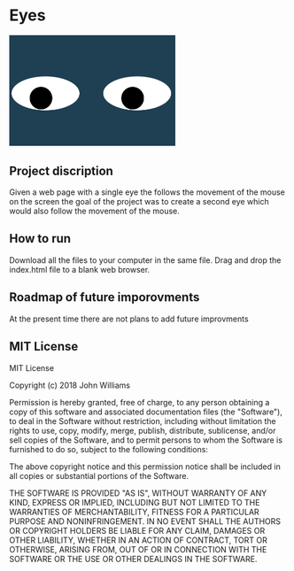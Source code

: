 # Eyes

<img src= "eyes.png" width='300' />

## Project discription
Given a web page with a single eye the follows the movement of the mouse on the screen the goal of the project was to create a second eye which would also follow the movement of the mouse. 
## How to run
Download all the files to your computer in the same file. Drag and drop the index.html file to a blank web browser. 

## Roadmap of future imporovments
At the present time there are not plans to add future improvments
## MIT License
MIT License

Copyright (c) 2018 John Williams

Permission is hereby granted, free of charge, to any person obtaining a copy
of this software and associated documentation files (the "Software"), to deal
in the Software without restriction, including without limitation the rights
to use, copy, modify, merge, publish, distribute, sublicense, and/or sell
copies of the Software, and to permit persons to whom the Software is
furnished to do so, subject to the following conditions:

The above copyright notice and this permission notice shall be included in all
copies or substantial portions of the Software.

THE SOFTWARE IS PROVIDED "AS IS", WITHOUT WARRANTY OF ANY KIND, EXPRESS OR
IMPLIED, INCLUDING BUT NOT LIMITED TO THE WARRANTIES OF MERCHANTABILITY,
FITNESS FOR A PARTICULAR PURPOSE AND NONINFRINGEMENT. IN NO EVENT SHALL THE
AUTHORS OR COPYRIGHT HOLDERS BE LIABLE FOR ANY CLAIM, DAMAGES OR OTHER
LIABILITY, WHETHER IN AN ACTION OF CONTRACT, TORT OR OTHERWISE, ARISING FROM,
OUT OF OR IN CONNECTION WITH THE SOFTWARE OR THE USE OR OTHER DEALINGS IN THE
SOFTWARE.